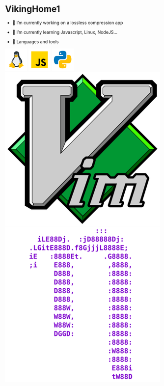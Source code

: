 # VikingHome1

- 🔭 I’m currently working on a lossless compression app

- 🌱 I’m currently learning Javascript, Linux, NodeJS...

- 🧰 Languages and tools

<a href="https://archlinux.org/"><img alt="Arch Linux" src="tux.svg"/></a>
<a href="https://javascript.com/"><img alt="JavaScript" src="js.svg"/></a>
<a href="https://www.python.org/"><img alt="Python" src="py.svg"/></a>
<a href="https://www.vim.org/"><img alt="Vim" src="vim.svg"/></a>
<a href="https://www.nano-editor.org/"><img alt="Nano" src="nano.svg"/></a> 
